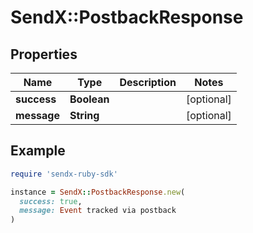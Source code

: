 # SendX::PostbackResponse

## Properties

| Name | Type | Description | Notes |
| ---- | ---- | ----------- | ----- |
| **success** | **Boolean** |  | [optional] |
| **message** | **String** |  | [optional] |

## Example

```ruby
require 'sendx-ruby-sdk'

instance = SendX::PostbackResponse.new(
  success: true,
  message: Event tracked via postback
)
```

